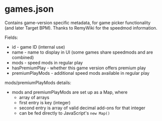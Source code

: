 # games.json
Contains game-version specific metadata, for game picker functionality (and later Target BPM).
Thanks to RemyWiki for the speedmod information.


Fields:
* id - game ID (internal use)
* name - name to display in UI (some games share speedmods and are combined)
* mods - speed mods in regular play
* hasPremiumPlay - whether this game version offers premium play
* premiumPlayMods - additional speed mods available in regular play


mods/premiumPlayMods details:
* mods and premiumPlayMods are set up as a Map, where
  * array of arrays
  * first entry is key (integer)
  * second entry is array of valid decimal add-ons for that integer
  * can be fed directly to JavaScript's `new Map()`